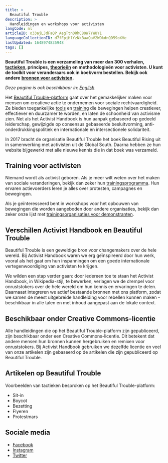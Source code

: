 ```yaml
---
title: >
  Beautiful Trouble
description: >
  Handleidingen en workshops voor activisten
langCode: nl
articleID: o33ajLJdFaQP_AegTtn0RhC8OW7YWUY1
languageCollectionID: d7fFpjHlYzNkBaaQaV2WOkdnQD59oXVe
lastUpdated: 1648974835948
tags: []
---
```


**Beautiful Trouble is een verzameling van meer dan 300 verhalen,** [**tactieken**](/tactics)**, principes,** [**theorieën**](/theory) **en methodologieën voor activisten. U kunt de toolkit voor veranderaars ook in boekvorm bestellen. Bekijk ook andere** [**bronnen voor activisten**](/resources)**.**

_Deze pagina is ook beschikbaar in:_ [_English_](/resources/beautiful-trouble)

Het [Beautiful Trouble-platform](https://beautifultrouble.org/toolbox/) gaat over het gemakkelijker maken voor mensen om creatieve actie te ondernemen voor sociale rechtvaardigheid. Ze bieden toegankelijke [tools](/tools) en [training](/trainings) die bewegingen helpen creatiever, effectiever en duurzamer te worden, en laten de schoonheid van activisme zien. Net als het Activist Handbook is hun aanpak gebaseerd op gedeeld leiderschap, gewijzigde op consensus gebaseerde besluitvorming, anti-onderdrukkingspolitiek en internationale en intersectionele solidariteit.

In 2017 bracht de organisatie Beautiful Trouble het boek Beautiful Rising uit in samenwerking met activisten uit de Global South. Daarna hebben ze hun website bijgewerkt met alle nieuwe kennis die in dat boek was verzameld.

## Training voor activisten

Niemand wordt als activist geboren. Als je meer wilt weten over het maken van sociale veranderingen, bekijk dan zeker hun [trainingsprogramma](https://beautifultrouble.org/training). Hun ervaren actievoerders leren je alles over protesten, campagnes en bewegingen.

Als je geïnteresseerd bent in workshops voor het opbouwen van bewegingen die worden aangeboden door andere organisaties, bekijk dan zeker onze lijst met [trainingsorganisaties voor demonstranten](/trainings).

## Verschillen Activist Handbook en Beautiful Trouble

Beautiful Trouble is een geweldige bron voor changemakers over de hele wereld. Bij Activist Handbook waren we erg geïnspireerd door hun werk, vooral als het gaat om hun inspanningen om een ​​goede internationale vertegenwoordiging van activisten te krijgen.

We wilden een stap verder gaan: door iedereen toe te staan ​​het Activist Handbook, in Wikipedia-stijl, te bewerken, verlagen we de drempel voor onruststokers over de hele wereld om hun kennis en ervaringen te delen. Daarnaast integreren we actief bestaande bronnen met ons platform, zodat we samen de meest uitgebreide handleiding voor rebellen kunnen maken - beschikbaar in alle talen en met inhoud aangepast aan de lokale context.

## Beschikbaar onder Creative Commons-licentie

Alle handleidingen die op het Beautiful Trouble-platform zijn gepubliceerd, zijn beschikbaar onder een Creative Commons-licentie. Dit betekent dat andere mensen hun bronnen kunnen hergebruiken en remixen voor onruststokers. Bij Activist Handbook gebruiken we dezelfde licentie en veel van onze artikelen zijn gebaseerd op de artikelen die zijn gepubliceerd op Beautiful Trouble.

## Artikelen op Beautiful Trouble

Voorbeelden van tactieken besproken op het Beautiful Trouble-platform:

-   Sit-in
-   Boycot
-   Bezetting
-   Flyeren
-   Protestmars

## Sociale media

-   [Facebook](https://www.facebook.com/BeautifulTroubleHQ)
-   [Instagram](https://www.instagram.com/beautifultroublehq/)
-   [Twitter](https://twitter.com/BTroublemakers)